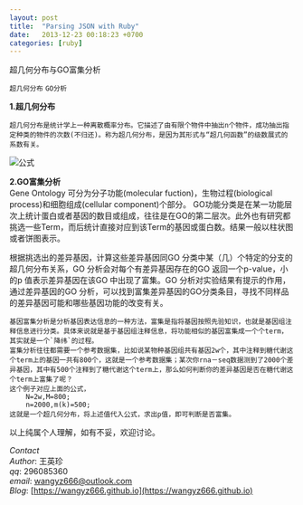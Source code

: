 ```yaml
---
layout: post
title:  "Parsing JSON with Ruby"
date:   2013-12-23 00:18:23 +0700
categories: [ruby]
---
```

超几何分布与GO富集分析

`超几何分布` `GO分析`

**1.超几何分布**

	超几何分布是统计学上一种离散概率分布。它描述了由有限个物件中抽出n个物件，成功抽出指定种类的物件的次数(不归还)。称为超几何分布，是因为其形式与“超几何函数”的级数展式的系数有关。  
![公式](http://s9.sinaimg.cn/large/002iWAXLzy79bAV923Kf8&amp;690)

**2.GO富集分析**  
Gene Ontology 可分为分子功能(molecular fuction)，生物过程(biological process)和细胞组成(cellular component)个部分。
GO功能分类是在某一功能层次上统计蛋白或者基因的数目或组成，往往是在GO的第二层次。此外也有研究都挑选一些Term，而后统计直接对应到该Term的基因或蛋白数。结果一般以柱状图或者饼图表示。
	
			
根据挑选出的差异基因，计算这些差异基因同GO 分类中某（几）个特定的分支的超几何分布关系，GO 分析会对每个有差异基因存在的GO 返回一个p-value，小的p 值表示差异基因在该GO 中出现了富集。GO 分析对实验结果有提示的作用，通过差异基因的GO 分析，可以找到富集差异基因的GO分类条目，寻找不同样品的差异基因可能和哪些基因功能的改变有关。

	基因富集分析是分析基因表达信息的一种方法，富集是指将基因按照先验知识，也就是基因组注释信息进行分类。具体来说就是基于基因组注释信息，将功能相似的基因富集成一个个term，其实就是一个`降纬`的过程。
	富集分析往往都需要一个参考数据集，比如说某物种基因组共有基因2w个，其中注释到糖代谢这个term上的基因一共有800个，这就是一个参考数据集；某次你rna－seq数据测到了2000个差异基因，其中有500个注释到了糖代谢这个term上，那么如何判断你的差异基因是否在糖代谢这个term上富集了呢？
	这个例子对应上面的公式，
		N=2w,M=800;
		n=2000,m(k)=500;
	这就是一个超几何分布，将上述值代入公式，求出p值，即可判断是否富集。

以上纯属个人理解，如有不妥，欢迎讨论。



*Contact*  
*Author*: 王英珍   
*qq*: 296085360  
*email*:  wangyz666@outlook.com  
*Blog*: [https://wangyz666.github.io](https://wangyz666.github.io)